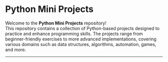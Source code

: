 # Python Mini Projects

Welcome to the **Python Mini Projects** repository!  
This repository contains a collection of Python-based projects designed to practice and enhance programming skills. The projects range from beginner-friendly exercises to more advanced implementations, covering various domains such as data structures, algorithms, automation, games, and more.

---



